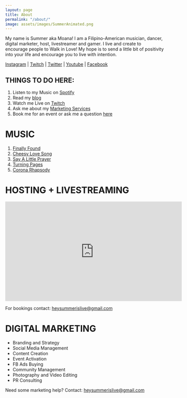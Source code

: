 ```yaml
---
layout: page
title: About
permalink: "/about/"
image: assets/images/SummerAnimated.png
---
```


My name is Summer aka Moana! I am a Filipino-American musician, dancer, digital marketer, host, livestreamer and gamer. I live and create to encourage people to Walk in Love! My hope is to send a little bit of positivity into your life and encourage you to live with intention.

[Instagram](http://instagram.com/summerislive_) |
[Twitch](http://twitch.tv/summerislive) |
[Twitter](http://twitter.com/summerislive) |
[Youtube](https://www.youtube.com/channel/UCCSyKD6MYASExRqTrOj5gRw) |
[Facebook](http://facebook.com/summerislive)


## THINGS TO DO HERE:

1. Listen to my Music on [Spotify](https://open.spotify.com/album/0rhaIotD7KK4Cp4eSGJhNE?highlight=spotify:track:5mORD275Z0zrFWGfwy2dHR)
2. Read my [blog](https://www.notion.so/fc6a71215d6e41ff969413c23d47deb2)
3. Watch me Live on [Twitch](http://www.twitch.tv/summerislive)
4. Ask me about my [Marketing Services](https://www.notion.so/Hey-Sumflowers-35129da317404c7d94fbc0f19581b732)
5. Book me for an event or ask me a question [here](mailto:heysummerislive@gmail.com)


# MUSIC

1. [Finally Found](https://open.spotify.com/track/5mORD275Z0zrFWGfwy2dHR?si=4bc13fc4c7e9408a)
2. [Cheesy Love Song](https://youtu.be/kTo4PRb2BBU)
3. [Say A Little Prayer](https://youtu.be/1cExK3lO2dQ)
4. [Turning Pages](https://youtu.be/veKLqduEyaM)
5. [Corona Rhapsody](https://youtu.be/2biANfo8xCQ)


# HOSTING + LIVESTREAMING
<iframe width="560" height="315" src="https://www.youtube.com/embed/w4L_Cw3gzKg" title="YouTube video player" frameborder="0" allow="accelerometer; autoplay; clipboard-write; encrypted-media; gyroscope; picture-in-picture" allowfullscreen></iframe>

For bookings contact: [heysummerislive@gmail.com](mailto:heysummerislive@gmail.com)

# DIGITAL MARKETING

- Branding and Strategy
- Social Media Management
- Content Creation
- Event Activation
- FB Ads Buying
- Community Management
- Photography and Video Editing
- PR Consulting

Need some marketing help? Contact: [heysummerislive@gmail.com](mailto:heysummerislive@gmail.com)
